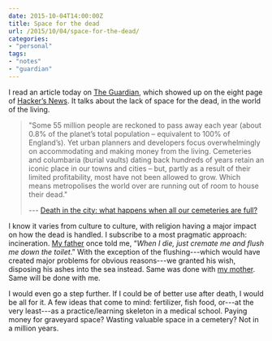 ```yaml
---
date: 2015-10-04T14:00:00Z
title: Space for the dead
url: /2015/10/04/space-for-the-dead/
categories:
- "personal"
tags:
- "notes"
- "guardian"
---
```


I read an article today on [The Guardian](http://www.theguardian.com/), which showed up on the eight page of [Hacker’s News](https://news.ycombinator.com/). It talks about the lack of space for the dead, in the world of the living.

> "Some 55 million people are reckoned to pass away each year (about 0.8% of the planet’s total population – equivalent to 100% of England’s). Yet urban planners and developers focus overwhelmingly on accommodating and making money from the living. Cemeteries and columbaria (burial vaults) dating back hundreds of years retain an iconic place in our towns and cities – but, partly as a result of their limited profitability, most have not been allowed to grow. Which means metropolises the world over are running out of room to house their dead."
>
> --- [Death in the city: what happens when all our cemeteries are full?](http://www.theguardian.com/cities/2015/jan/21/death-in-the-city-what-happens-cemeteries-full-cost-dying)

I know it varies from culture to culture, with religion having a major impact on how the dead is handled. I subscribe to a most pragmatic approach: incineration. [My father](/2010/11/26/mi-viejo/) once told me, “*When I die, just cremate me and flush me down the toilet*.” With the exception of the flushing---which would have created major problems for obvious reasons---we granted his wish, disposing his ashes into the sea instead. Same was done with [my mother](/2011/12/03/mi-vieja/). Same will be done with me.

I would even go a step further. If I could be of better use after death, I would be all for it. A few ideas that come to mind: fertilizer, fish food, or---at the very least---as a practice/learning skeleton in a medical school. Paying money for graveyard space? Wasting valuable space in a cemetery? Not in a million years.
